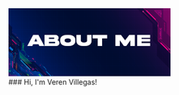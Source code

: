 <html>
  <head>
    <link rel="stylesheet" href="/Assets/style.css">
  </head>
  <body>
    <div class="container">
      <picture>
      <img src=/Assets/aboutMe.png>
      </picture>
    </div>
  </body>
</html>
### Hi, I'm Veren Villegas!
<!--
**Vommy/Vommy** is a ✨ _special_ ✨ repository because its `README.md` (this file) appears on your GitHub profile.

Here are some ideas to get you started:

- 🔭 I’m currently working on ...
- 🌱 I’m currently learning ...
- 👯 I’m looking to collaborate on ...
- 🤔 I’m looking for help with ...
- 💬 Ask me about ...
- 📫 How to reach me: ...
- 😄 Pronouns: ...
- ⚡ Fun fact: ...
-->
const Veren = {

};
